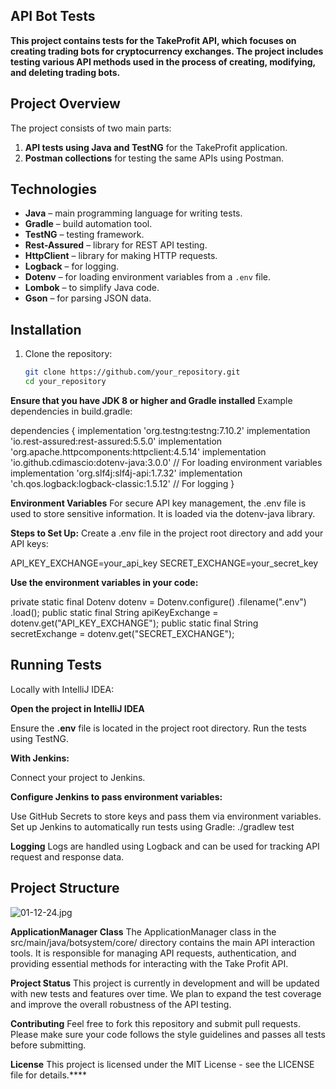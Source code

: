 ## **API Bot Tests**

**This project contains tests for the **TakeProfit API**, which focuses on creating trading bots for cryptocurrency exchanges. The project includes testing various API methods used in the process of creating, modifying, and deleting trading bots.**

## Project Overview

The project consists of two main parts:

1. **API tests using Java and TestNG** for the TakeProfit application.
2. **Postman collections** for testing the same APIs using Postman.

## Technologies

- **Java** – main programming language for writing tests.
- **Gradle** – build automation tool.
- **TestNG** – testing framework.
- **Rest-Assured** – library for REST API testing.
- **HttpClient** – library for making HTTP requests.
- **Logback** – for logging.
- **Dotenv** – for loading environment variables from a `.env` file.
- **Lombok** – to simplify Java code.
- **Gson** – for parsing JSON data.

## Installation

1. Clone the repository:
   ```bash
   git clone https://github.com/your_repository.git
   cd your_repository
**Ensure that you have JDK 8 or higher and Gradle installed**
Example dependencies in build.gradle:

dependencies {
implementation 'org.testng:testng:7.10.2'
implementation 'io.rest-assured:rest-assured:5.5.0'
implementation 'org.apache.httpcomponents:httpclient:4.5.14'
implementation 'io.github.cdimascio:dotenv-java:3.0.0'  // For loading environment variables
implementation 'org.slf4j:slf4j-api:1.7.32'
implementation 'ch.qos.logback:logback-classic:1.5.12'  // For logging
}

**Environment Variables**
For secure API key management, the .env file is used to store sensitive information. It is loaded via the dotenv-java library.

**Steps to Set Up:**
Create a .env file in the project root directory and add your API keys:

API_KEY_EXCHANGE=your_api_key
SECRET_EXCHANGE=your_secret_key

**Use the environment variables in your code:**

private static final Dotenv dotenv = Dotenv.configure()
.filename(".env")
.load();
public static final String apiKeyExchange = dotenv.get("API_KEY_EXCHANGE");
public static final String secretExchange = dotenv.get("SECRET_EXCHANGE");


## Running Tests

Locally with IntelliJ IDEA:

**Open the project in IntelliJ IDEA**

Ensure the **.env** file is located in the project root directory.
Run the tests using TestNG.

**With Jenkins:**

Connect your project to Jenkins.

**Configure Jenkins to pass environment variables:**

Use GitHub Secrets to store keys and pass them via environment variables.
Set up Jenkins to automatically run tests using Gradle:
./gradlew test

**Logging**
Logs are handled using Logback and can be used for tracking API request and response data.



## Project Structure
 ![01-12-24.jpg](images%2F01-12-24.jpg)


**ApplicationManager Class**
The ApplicationManager class in the src/main/java/botsystem/core/ directory contains the main API interaction tools. It is responsible for managing API requests, authentication, and providing essential methods for interacting with the Take Profit API.

**Project Status**
This project is currently in development and will be updated with new tests and features over time. We plan to expand the test coverage and improve the overall robustness of the API testing.

**Contributing**
Feel free to fork this repository and submit pull requests. Please make sure your code follows the style guidelines and passes all tests before submitting.

**License**
This project is licensed under the MIT License - see the LICENSE file for details.****